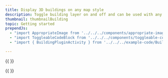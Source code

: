 ```yaml
---
title: Display 3D buildings on any map style
description: Toggle building layer on and off and can be used with any style.
thumbnail: thumbnailBuilding
topic: Getting started
prependJs:
  - "import AppropriateImage from '../../../components/appropriate-image'"
  - "import ToggleableCodeBlock from '../../../components/toggleable-code-block'"
  - "import { BuildingPluginActivity } from '../../../example-code/BuildingPluginActivity.js'"

---
```


{{
  <AppropriateImage imageId="exampleDisplayBuildingsIn3d" />
}}

<!-- Any notes about this example would go here.  -->

{{
  <ToggleableCodeBlock 
    codeSnippet={BuildingPluginActivity}
  />
}}

